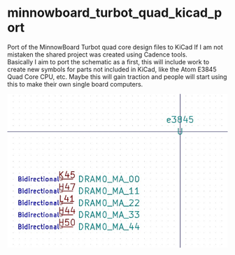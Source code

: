 # minnowboard_turbot_quad_kicad_port
Port of the MinnowBoard Turbot quad core design files to KiCad 
If I am not mistaken the shared project was created using Cadence tools.  
Basically I aim to port the schematic as a first, this will include work to create new symbols for parts not included in KiCad, like the Atom E3845 Quad Core CPU, etc. 
Maybe this will gain traction and people will start using this to make their own single board computers. 


![alt tag](/screenshot.jpg)
